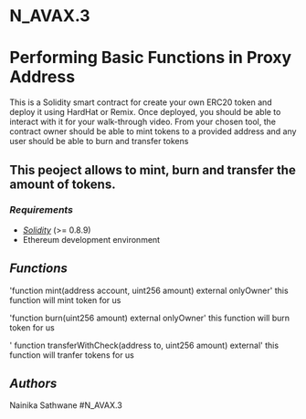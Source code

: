 # N_AVAX.3
# Performing Basic Functions in Proxy Address

This is a Solidity smart contract for create your own ERC20 token and deploy it using HardHat or Remix. Once deployed, you should be able to interact with it for your walk-through video. From your chosen tool, the contract owner should be able to mint tokens to a provided address and any user should be able to burn and transfer tokens

## This peoject allows to mint, burn and transfer the amount of tokens.

### *Requirements*

- [*Solidity*](https://soliditylang.org/) (>= 0.8.9)
- Ethereum development environment

## *Functions*

'function mint(address account, uint256 amount) external onlyOwner'
this function will mint token for us

'function burn(uint256 amount) external onlyOwner'
this function will burn token for us

' function transferWithCheck(address to, uint256 amount) external'
this function will tranfer tokens for us 


## *Authors*
Nainika Sathwane #N_AVAX.3

